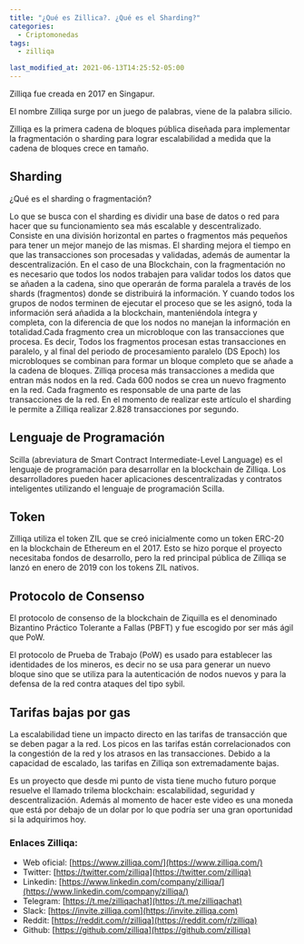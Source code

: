 ```yaml
---
title: "¿Qué es Zillica?. ¿Qué es el Sharding?"
categories:
  - Criptomonedas
tags:
  - zilliqa

last_modified_at: 2021-06-13T14:25:52-05:00
---
```

Zilliqa fue creada en 2017 en Singapur.
 
El nombre Zilliqa surge por un juego de palabras, viene de la palabra silicio.
 
Zilliqa es la primera cadena de bloques pública diseñada para implementar la fragmentación o sharding para lograr escalabilidad a medida que la cadena de bloques crece en tamaño.
 
## Sharding
 
¿Qué es el sharding o fragmentación?
 
Lo que se busca con el sharding es dividir una base de datos o red para hacer que su funcionamiento sea más escalable y descentralizado. Consiste en una división horizontal en partes o fragmentos más pequeños para tener un mejor manejo de las mismas. El sharding mejora el tiempo en que las transacciones son procesadas y validadas, además de aumentar la descentralización. En el caso de una Blockchain, con la fragmentación no es necesario que todos los nodos trabajen para validar todos los datos que se añaden a la cadena, sino que operarán de forma paralela a través de los shards (fragmentos) donde se distribuirá la información. Y cuando todos los grupos de nodos terminen de ejecutar el proceso que se les asignó, toda la información será añadida a la blockchain, manteniéndola íntegra y completa, con la diferencia de que los nodos no manejan la información en totalidad.Cada fragmento crea un microbloque con las transacciones que procesa. Es decir, Todos los fragmentos procesan estas transacciones en paralelo, y al final del periodo de procesamiento paralelo (DS Epoch) los microbloques se combinan para formar un bloque completo que se añade a la cadena de bloques.
Zilliqa procesa más transacciones a medida que entran más nodos en la red. Cada 600 nodos se crea un nuevo fragmento en la red. Cada fragmento es responsable de una parte de las transacciones de la red.
En el momento de realizar este artículo  el sharding le permite a Zilliqa realizar 2.828 transacciones por segundo.
 
 
## Lenguaje de Programación
 
Scilla (abreviatura de Smart Contract Intermediate-Level Language) es el lenguaje de programación para desarrollar en la blockchain de Zilliqa. Los desarrolladores pueden hacer aplicaciones descentralizadas y contratos inteligentes utilizando el lenguaje de programación Scilla.
 
## Token
 
Zilliqa utiliza el token ZIL que se creó inicialmente como un token ERC-20 en la blockchain de Ethereum en el 2017. Esto se hizo porque el proyecto necesitaba fondos de desarrollo, pero la red principal pública de Zilliqa se lanzó en enero de 2019 con los tokens ZIL nativos.
 
## Protocolo de Consenso
 
El protocolo de consenso de la blockchain de Ziquilla es el denominado Bizantino Práctico Tolerante a Fallas (PBFT) y fue escogido por ser más ágil que PoW.
 
El protocolo de Prueba de Trabajo (PoW) es usado para establecer las identidades de los mineros, es decir no se usa para generar un nuevo bloque sino que se utiliza para la autenticación de nodos nuevos y para la defensa de la red contra ataques del tipo sybil.
 
## Tarifas bajas por gas
 
La escalabilidad tiene un impacto directo en las tarifas de transacción que se deben pagar a la red. Los picos en las tarifas están correlacionados con la congestión de la red y los atrasos en las transacciones. Debido a la capacidad de escalado, las tarifas en Zilliqa son extremadamente bajas.
 
Es un proyecto que desde mi punto de vista tiene mucho futuro porque resuelve el llamado trilema blockchain: escalabilidad, seguridad y descentralización. Además al momento de hacer este video es una moneda que está por debajo de un dolar por lo que podría ser una gran oportunidad si la adquirimos hoy.
 
### Enlaces Zilliqa:
 
- Web oficial: [https://www.zilliqa.com/](https://www.zilliqa.com/)
- Twitter: [https://twitter.com/zilliqa](https://twitter.com/zilliqa)
- Linkedin: [https://www.linkedin.com/company/zilliqa/](https://www.linkedin.com/company/zilliqa/)
- Telegram: [https://t.me/zilliqachat](https://t.me/zilliqachat)
- Slack: [https://invite.zilliqa.com](https://invite.zilliqa.com)
- Reddit: [https://reddit.com/r/zilliqa](https://reddit.com/r/zilliqa)
- Github: [https://github.com/zilliqa](https://github.com/zilliqa)
